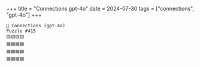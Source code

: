+++
title = "Connections gpt-4o"
date = 2024-07-30
tags = ["connections", "gpt-4o"]
+++

```text
🤖 Connections (gpt-4o) 
Puzzle #415
🟨🟨🟨🟨
🟦🟦🟦🟦
🟩🟩🟩🟩
🟪🟪🟪🟪
```
